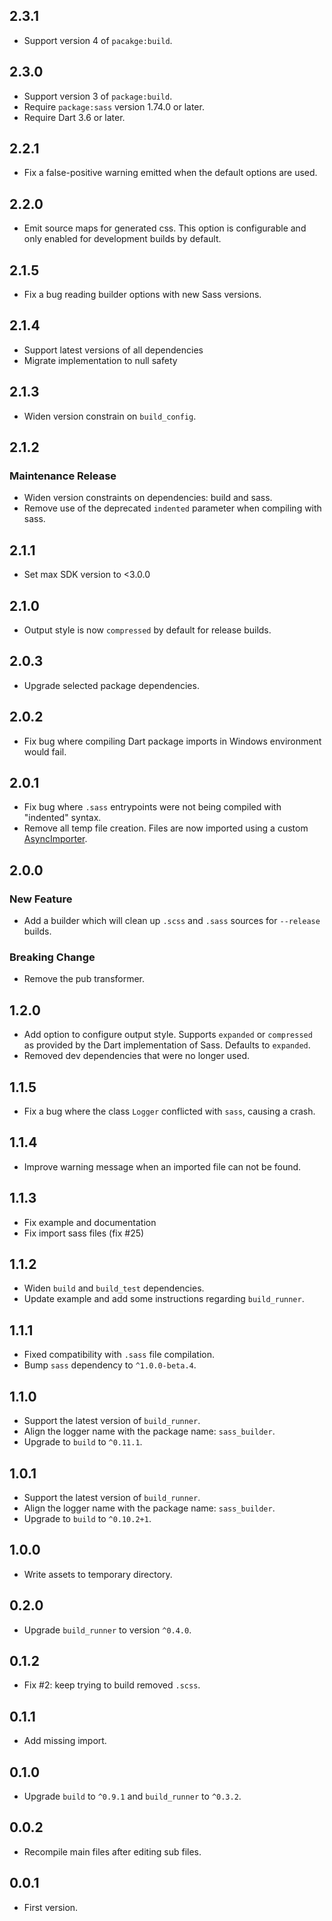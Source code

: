 ## 2.3.1

- Support version 4 of `pacakge:build`.

## 2.3.0

- Support version 3 of `package:build`.
- Require `package:sass` version 1.74.0 or later.
- Require Dart 3.6 or later.

## 2.2.1

- Fix a false-positive warning emitted when the default options are used.

## 2.2.0

- Emit source maps for generated css. This option is configurable and only
  enabled for development builds by default.

## 2.1.5

- Fix a bug reading builder options with new Sass versions.

## 2.1.4

- Support latest versions of all dependencies
- Migrate implementation to null safety

## 2.1.3

* Widen version constrain on `build_config`.

## 2.1.2

### Maintenance Release

* Widen version constraints on dependencies: build and sass.
* Remove use of the deprecated `indented` parameter when compiling with sass.

## 2.1.1

* Set max SDK version to <3.0.0

## 2.1.0

* Output style is now `compressed` by default for release builds.

## 2.0.3

* Upgrade selected package dependencies.

## 2.0.2

* Fix bug where compiling Dart package imports in Windows environment would
  fail.

## 2.0.1

* Fix bug where `.sass` entrypoints were not being compiled with "indented"
  syntax.
* Remove all temp file creation. Files are now imported using a custom
  [AsyncImporter](https://github.com/sass/dart-sass/blob/0a9a503ae08b2e57b97d5e791024089986dd85c7/lib/src/importer/async.dart#L22).

## 2.0.0

### New Feature

* Add a builder which will clean up `.scss` and `.sass` sources for `--release`
  builds.

### Breaking Change

* Remove the pub transformer.

## 1.2.0

* Add option to configure output style. Supports `expanded` or `compressed` as
  provided by the Dart implementation of Sass. Defaults to `expanded`.
* Removed dev dependencies that were no longer used.

## 1.1.5

* Fix a bug where the class `Logger` conflicted with `sass`, causing a crash.

## 1.1.4

* Improve warning message when an imported file can not be found.

## 1.1.3

* Fix example and documentation
* Fix import sass files (fix #25)

## 1.1.2

* Widen `build` and `build_test` dependencies.
* Update example and add some instructions regarding `build_runner`.

## 1.1.1

* Fixed compatibility with `.sass` file compilation.
* Bump `sass` dependency to `^1.0.0-beta.4`.

## 1.1.0

* Support the latest version of `build_runner`.
* Align the logger name with the package name: `sass_builder`.
* Upgrade to `build` to `^0.11.1`.

## 1.0.1

* Support the latest version of `build_runner`.
* Align the logger name with the package name: `sass_builder`.
* Upgrade to `build` to `^0.10.2+1`.

## 1.0.0

* Write assets to temporary directory.

## 0.2.0

* Upgrade `build_runner` to version `^0.4.0`.

## 0.1.2

* Fix #2: keep trying to build removed `.scss`.

## 0.1.1

* Add missing import.

## 0.1.0

* Upgrade `build` to `^0.9.1` and `build_runner` to `^0.3.2`.

## 0.0.2

* Recompile main files after editing sub files.

## 0.0.1

* First version.
